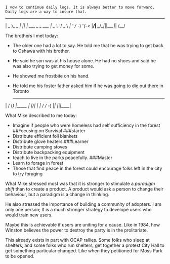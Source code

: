 `I vow to continue daily logs. It is always better to move forward. Daily logs are a way to insure that.`


  ___         _   _               
 | _ )_ _ ___| |_| |_  ___ _ _ ___
 | _ \ '_/ _ \  _| ' \/ -_) '_(_-<
 |___/_| \___/\__|_||_\___|_| /__/

The brothers I met today:
+ The older one had a lot to say. He told me that he was trying to get back to Oshawa with his brother.
+ He said he son was at his house alone. He had no shoes and said he was also trying to get money for some.
+ He showed me frostbite on his hand.
+ He told me his foster father asked him if he was going to die out there in Toronto


  __  __ _ _       
 |  \/  (_) |_____
 | |\/| | | / / -_)
 |_|  |_|_|_\_\___|

What Mike described to me today:
+ Imagine if people who were homeless had self sufficiency in the forest
##Focusing on Survival
###starter
+ Distribute efficient foil blankets
+ Distribute glove heaters
###Learner
+ Distribute camping stoves
+ Distribute backpacking equipment
+ teach to live in the parks peacefully.
###Master
+ Learn to forage in forest
+ Those that find peace in the forest could encourage folks left in the city to try foraging

What Mike stressed most was that it is stronger to stimulate a *paradigm shift* than to create a product. A product would ask a person to change their behaviour, but a paradigm is a change in thinking.

He also stressed the importance of building a community of adopters. I am only one person; It is a much stronger strategy to develope users who would train new users.

Maybe this is achievable if users are uniting for a cause. Like in 1984, how Winston believes the power to destroy the party is in the prolitariate.

This already exists in part with OCAP rallies. Some folks who sleep at shelters, and some folks who run shelters, get together a protest City Hall to get something particular changed. Like when they petitioned for Moss Park to be opened.
